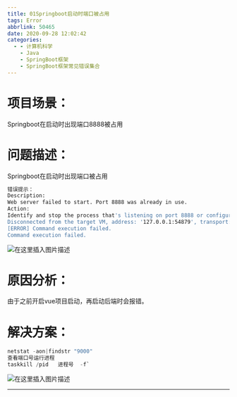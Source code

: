 ```yaml
---
title: 01Springboot启动时端口被占用
tags: Error
abbrlink: 50465
date: 2020-09-28 12:02:42
categories:
  - - 计算机科学
    - Java
    - SpringBoot框架
    - SpringBoot框架常见错误集合
---
```

 
# 项目场景：

 Springboot在启动时出现端口8888被占用
# 问题描述：
 Springboot在启动时出现端口被占用
 

```bash
错误提示：
Description:
Web server failed to start. Port 8888 was already in use.
Action:
Identify and stop the process that's listening on port 8888 or configure this application to listen on another port.
Disconnected from the target VM, address: '127.0.0.1:54879', transport: 'socket'
[ERROR] Command execution failed.
Command execution failed.

```

 
 
 ![在这里插入图片描述](https://img-blog.csdnimg.cn/20200928120616508.png?x-oss-process=image/watermark,type_ZmFuZ3poZW5naGVpdGk,shadow_10,text_aHR0cHM6Ly9ibG9nLmNzZG4ubmV0L3dlaXhpbl80NDA1NDc1Ng==,size_16,color_FFFFFF,t_70#pic_center)

 

# 原因分析：

 由于之前开启vue项目启动，再启动后端时会报错。
 

# 解决方案：
 

```powershell
netstat -aon|findstr "9000"
查看端口号运行进程
taskkill /pid   进程号  -f`

```
![在这里插入图片描述](https://img-blog.csdnimg.cn/20200928121040878.png?x-oss-process=image/watermark,type_ZmFuZ3poZW5naGVpdGk,shadow_10,text_aHR0cHM6Ly9ibG9nLmNzZG4ubmV0L3dlaXhpbl80NDA1NDc1Ng==,size_16,color_FFFFFF,t_70#pic_center)

 

--------------------------------------------------------------------------------

